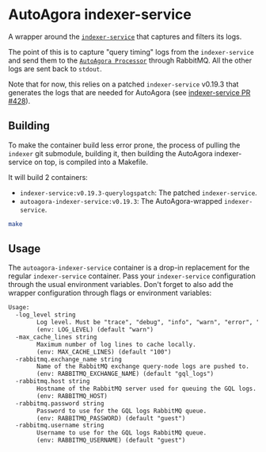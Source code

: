 # AutoAgora indexer-service

A wrapper around the [`indexer-service`](https://github.com/graphprotocol/indexer) that
captures and filters its logs.

The point of this is to capture "query timing" logs from the `indexer-service` and send
them to the
[`AutoAgora Processor`](https://gitlab.com/semiotic-ai/the-graph/autoagora-processor)
through RabbitMQ.
All the other logs are sent back to `stdout`.

Note that for now, this relies on a patched `indexer-service` v0.19.3 that generates the
logs that are needed for AutoAgora (see [indexer-service PR #428](https://github.com/graphprotocol/indexer/pull/428)).

## Building

To make the container build less error prone, the process of pulling the `indexer` git submodule, building it, then building the AutoAgora indexer-service on top, is
compiled into a Makefile.

It will build 2 containers:

- `indexer-service:v0.19.3-querylogspatch`: The patched `indexer-service`.
- `autoagora-indexer-service:v0.19.3`: The AutoAgora-wrapped `indexer-service`.

```sh
make
```

## Usage

The `autoagora-indexer-service` container is a drop-in replacement for the regular
`indexer-service` container. Pass your `indexer-service` configuration through the usual
environment variables. Don't forget to also add the wrapper configuration through
flags or environment variables:

```txt
Usage:
  -log_level string
        Log level. Must be "trace", "debug", "info", "warn", "error", "fatal" or "panic".
        (env: LOG_LEVEL) (default "warn")
  -max_cache_lines string
        Maximum number of log lines to cache locally.
        (env: MAX_CACHE_LINES) (default "100")
  -rabbitmq.exchange_name string
        Name of the RabbitMQ exchange query-node logs are pushed to.
        (env: RABBITMQ_EXCHANGE_NAME) (default "gql_logs")
  -rabbitmq.host string
        Hostname of the RabbitMQ server used for queuing the GQL logs.
        (env: RABBITMQ_HOST)
  -rabbitmq.password string
        Password to use for the GQL logs RabbitMQ queue.
        (env: RABBITMQ_PASSWORD) (default "guest")
  -rabbitmq.username string
        Username to use for the GQL logs RabbitMQ queue.
        (env: RABBITMQ_USERNAME) (default "guest")
```
